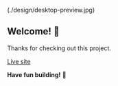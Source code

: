 (./design/desktop-preview.jpg)

## Welcome! 👋

Thanks for checking out this project.

[Live site](intor-section-with-dropdown-navigation.netlify.app)

**Have fun building!** 🚀
